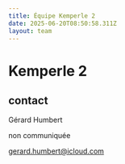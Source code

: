 ```yaml
---
title: Équipe Kemperle 2
date: 2025-06-20T08:50:58.311Z
layout: team
---
```


# Kemperle 2



## contact 

Gérard Humbert

non communiquée

gerard.humbert@icloud.com

